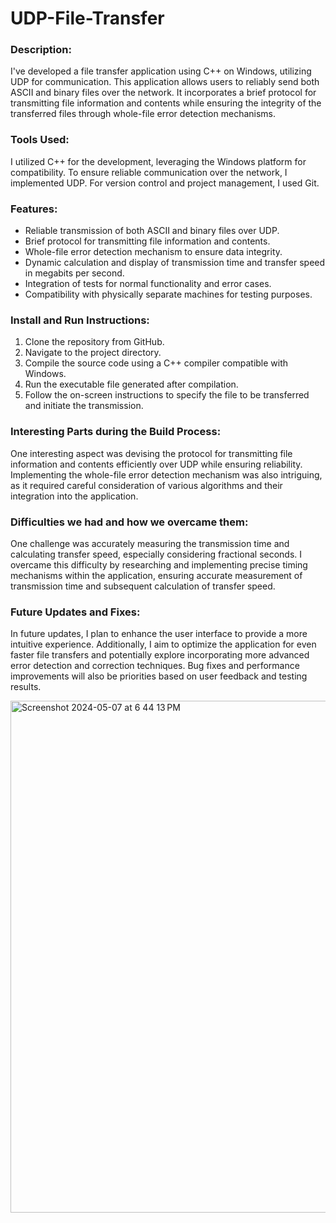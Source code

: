 # UDP-File-Transfer

### Description:
I've developed a file transfer application using C++ on Windows, utilizing UDP for communication. This application allows users to reliably send both ASCII and binary files over the network. It incorporates a brief protocol for transmitting file information and contents while ensuring the integrity of the transferred files through whole-file error detection mechanisms.

### Tools Used:
I utilized C++ for the development, leveraging the Windows platform for compatibility. To ensure reliable communication over the network, I implemented UDP. For version control and project management, I used Git.

### Features:
- Reliable transmission of both ASCII and binary files over UDP.
- Brief protocol for transmitting file information and contents.
- Whole-file error detection mechanism to ensure data integrity.
- Dynamic calculation and display of transmission time and transfer speed in megabits per second.
- Integration of tests for normal functionality and error cases.
- Compatibility with physically separate machines for testing purposes.

### Install and Run Instructions:
1. Clone the repository from GitHub.
2. Navigate to the project directory.
3. Compile the source code using a C++ compiler compatible with Windows.
4. Run the executable file generated after compilation.
5. Follow the on-screen instructions to specify the file to be transferred and initiate the transmission.

### Interesting Parts during the Build Process:
One interesting aspect was devising the protocol for transmitting file information and contents efficiently over UDP while ensuring reliability. Implementing the whole-file error detection mechanism was also intriguing, as it required careful consideration of various algorithms and their integration into the application.

### Difficulties we had and how we overcame them:
One challenge was accurately measuring the transmission time and calculating transfer speed, especially considering fractional seconds. I overcame this difficulty by researching and implementing precise timing mechanisms within the application, ensuring accurate measurement of transmission time and subsequent calculation of transfer speed.

### Future Updates and Fixes:
In future updates, I plan to enhance the user interface to provide a more intuitive experience. Additionally, I aim to optimize the application for even faster file transfers and potentially explore incorporating more advanced error detection and correction techniques. Bug fixes and performance improvements will also be priorities based on user feedback and testing results.

<img width="819" alt="Screenshot 2024-05-07 at 6 44 13 PM" src="https://github.com/shubhhh19/UDP-File-Transfer/assets/126296317/f775d886-aa8a-4c79-a5bb-15f010de320d">
